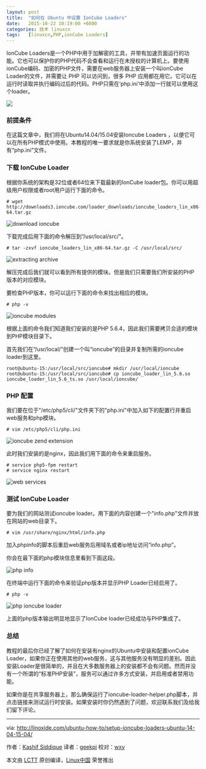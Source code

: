 ```yaml
---
layout: post
title:	"如何在 Ubuntu 中设置 IonCube Loaders"
date:	2015-10-22 10:19:00 +0800 
categories:	技术 linuxcn 
tags:	[linuxcn,PHP,ionCube Loaders]
---
```



IonCube Loaders是一个PHP中用于加解密的工具，并带有加速页面运行的功能。它也可以保护你的PHP代码不会查看和运行在未授权的计算机上。要使用ionCube编码、加密的PHP文件，需要在web服务器上安装一个叫ionCube Loader的文件，并需要让 PHP 可以访问到，很多 PHP 应用都在用它。它可以在运行时读取并执行编码过后的代码。PHP只需在‘php.ini’中添加一行就可以使用这个loader。


![](/Asserts/Images//attachment/album/201510/21/233055hi9wb1mxui9mu9r3.jpg)


### 前提条件


在这篇文章中，我们将在Ubuntu14.04/15.04安装Ioncube Loaders ，以便它可以在所有PHP模式中使用。本教程的唯一要求就是你系统安装了LEMP，并有“php.ini”文件。


### 下载 IonCube Loader


根据你系统的架构是32位或者64位来下载最新的IonCube loader包。你可以用超级用户权限或者root用户运行下面的命令。



```
# wget http://downloads3.ioncube.com/loader_downloads/ioncube_loaders_lin_x86-64.tar.gz

```

![download ioncube](/Asserts/Images//attachment/album/201510/21/233122n66rbpdb1tdbpgeb.png)


下载完成后用下面的命令解压到“/usr/local/src/"。



```
# tar -zxvf ioncube_loaders_lin_x86-64.tar.gz -C /usr/local/src/

```

![extracting archive](/Asserts/Images//attachment/album/201510/21/233123ixy4xf3nzjxjddnx.png)


解压完成后我们就可以看到所有提供的模块。但是我们只需要我们所安装的PHP版本的对应模块。


要检查PHP版本，你可以运行下面的命令来找出相应的模块。



```
# php -v

```

![ioncube modules](/Asserts/Images//attachment/album/201510/21/233123kh5x5h5k3sdhfehm.png)


根据上面的命令我们知道我们安装的是PHP 5.6.4，因此我们需要拷贝合适的模块到PHP模块目录下。


首先我们在“/usr/local/”创建一个叫“ioncube”的目录并复制所需的ioncube loader到这里。



```
root@ubuntu-15:/usr/local/src/ioncube# mkdir /usr/local/ioncube
root@ubuntu-15:/usr/local/src/ioncube# cp ioncube_loader_lin_5.6.so ioncube_loader_lin_5.6_ts.so /usr/local/ioncube/

```

### PHP 配置


我们要在位于"/etc/php5/cli/"文件夹下的"php.ini"中加入如下的配置行并重启web服务和php模块。



```
# vim /etc/php5/cli/php.ini

```

![ioncube zend extension](/Asserts/Images//attachment/album/201510/21/233124nkidkbm1vv1wkdmk.png)


此时我们安装的是nginx，因此我们用下面的命令来重启服务。



```
# service php5-fpm restart
# service nginx restart

```

![web services](/Asserts/Images//attachment/album/201510/21/233124zuxx06ucguxx61z0.png)


### 测试 IonCube Loader


要为我们的网站测试ioncube loader。用下面的内容创建一个"info.php"文件并放在网站的web目录下。



```
# vim /usr/share/nginx/html/info.php

```

加入phpinfo的脚本后重启web服务后用域名或者ip地址访问“info.php”。


你会在最下面的php模块信息里看到下面这段。


![php info](/Asserts/Images//attachment/album/201510/21/233125vbcu5c88wf0nkws5.png)


在终端中运行下面的命令来验证php版本并显示PHP Loader已经启用了。



```
# php -v

```

![php ioncube loader](/Asserts/Images//attachment/album/201510/21/233125ccebe5kezkcn3kek.png)


上面的php版本输出明显地显示了IonCube loader已经成功与PHP集成了。


### 总结


教程的最后你已经了解了如何在安装有nginx的Ubuntu中安装和配置ionCube Loader，如果你正在使用其他的web服务，这与其他服务没有明显的差别。因此安装Loader是很简单的，并且在大多数服务器上的安装都不会有问题。然而并没有一个所谓的“标准PHP安装”，服务可以通过许多方式安装，并启用或者禁用功能。


如果你是在共享服务器上，那么确保运行了ioncube-loader-helper.php脚本，并点击链接来测试运行时安装。如果安装时你仍然遇到了问题，欢迎联系我们及给我们留下评论。




---


via: <http://linoxide.com/ubuntu-how-to/setup-ioncube-loaders-ubuntu-14-04-15-04/>


作者：[Kashif Siddique](http://linoxide.com/author/kashifs/) 译者：[geekpi](https://github.com/geekpi) 校对：[wxy](https://github.com/wxy)


本文由 [LCTT](https://github.com/LCTT/TranslateProject) 原创编译，[Linux中国](https://linux.cn/) 荣誉推出
